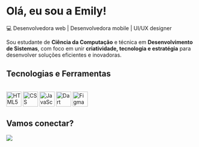 # Olá, eu sou a Emily!  

💻 Desenvolvedora web | Desenvolvedora mobile | UI/UX designer

Sou estudante de **Ciência da Computação** e técnica em **Desenvolvimento de Sistemas**, com foco em unir **criatividade, tecnologia e estratégia** para desenvolver soluções eficientes e inovadoras. 


## Tecnologias e Ferramentas  

<div style="display: inline_block"><br>
<img alt="HTML5" width="40" height="40" src="https://cdn.jsdelivr.net/gh/devicons/devicon/icons/html5/html5-original.svg">
<img alt="CSS" width="40" height="40" src="https://cdn.jsdelivr.net/gh/devicons/devicon/icons/css3/css3-original.svg" />
<img alt="JavaScript" width="40" height="40" src="https://cdn.jsdelivr.net/gh/devicons/devicon/icons/javascript/javascript-original.svg">
<img alt="Dart" width="40" height="40" src="https://cdn.jsdelivr.net/gh/devicons/devicon/icons/dart/dart-original.svg" />
<img alt="Figma" width="40" height="40" src="https://cdn.jsdelivr.net/gh/devicons/devicon/icons/figma/figma-original.svg" />
</div>  


## Vamos conectar?  

<div>
<a href="https://www.linkedin.com/in/emilyaugusto/" target="_blank"> 
  <img src="https://img.shields.io/badge/LinkedIn-0077B5?style=for-the-badge&logo=linkedin&logoColor=white" target="_blank"> 
</a>
</div>


